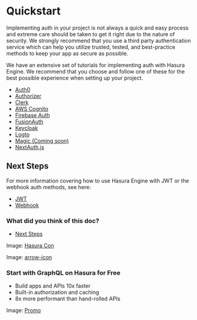 # Quickstart

Implementing auth in your project is not always a quick and easy process and extreme care should be taken to get it
right due to the nature of security. We strongly recommend that you use a third party authentication service
which can help you utilize trusted, tested, and best-practice methods to keep your app as secure as possible.

We have an extensive set of tutorials for implementing auth with Hasura Engine. We recommend that you choose and
follow one of these for the best possible experience when setting up your project.

- [ Auth0 ](https://hasura.io/learn/graphql/hasura-authentication/integrations/auth0/)
- [ Authorizer ](https://hasura.io/learn/graphql/hasura-authentication/integrations/authorizer/)
- [ Clerk ](https://hasura.io/learn/graphql/hasura-authentication/integrations/clerk/)
- [ AWS Cognito ](https://hasura.io/learn/graphql/hasura-authentication/integrations/cognito/)
- [ Firebase Auth ](https://hasura.io/learn/graphql/hasura-authentication/integrations/firebase/)
- [ FusionAuth ](https://hasura.io/learn/graphql/hasura-authentication/integrations/fusion-auth/)
- [ Keycloak ](https://hasura.io/learn/graphql/hasura-authentication/integrations/keycloak/)
- [ Logto ](https://hasura.io/learn/graphql/hasura-authentication/integrations/logto/)
- [ Magic (Coming soon) ](https://hasura.io/learn/graphql/hasura-authentication/integrations/magic-link/)
- [ NextAuth.js ](https://hasura.io/learn/graphql/hasura-authentication/integrations/nextjs-auth/)


## Next Steps​

For more information covering how to use Hasura Engine with JWT or the webhook auth methods, see here:

- [ JWT ](https://hasura.io/docs/latest/auth/authentication/jwt/)
- [ Webhook ](https://hasura.io/docs/latest/auth/authentication/webhook/)


### What did you think of this doc?

- [ Next Steps ](https://hasura.io/docs/latest/auth/authentication/quickstart/#next-steps)


Image: [ Hasura Con ](https://res.cloudinary.com/dh8fp23nd/image/upload/v1686154570/hasura-con-2023/has-con-light-date_r2a2ud.png)

Image: [ arrow-icon ](https://res.cloudinary.com/dh8fp23nd/image/upload/v1683723549/main-web/chevron-right_ldbi7d.png)

### Start with GraphQL on Hasura for Free

- Build apps and APIs 10x faster
- Built-in authorization and caching
- 8x more performant than hand-rolled APIs


Image: [ Promo ](https://hasura.io/docs/assets/images/hasura-free-ff60e409244e0ea12b5a3045d1a9096b.png)
